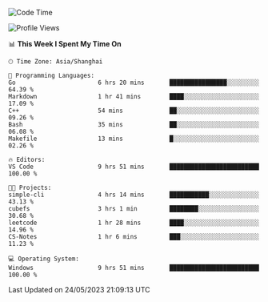 <!--START_SECTION:waka-->
![Code Time](http://img.shields.io/badge/Code%20Time-938%20hrs%206%20mins-blue)

![Profile Views](http://img.shields.io/badge/Profile%20Views-0-blue)

📊 **This Week I Spent My Time On** 

```text
🕑︎ Time Zone: Asia/Shanghai

💬 Programming Languages: 
Go                       6 hrs 20 mins       ████████████████░░░░░░░░░   64.39 % 
Markdown                 1 hr 41 mins        ████░░░░░░░░░░░░░░░░░░░░░   17.09 % 
C++                      54 mins             ██░░░░░░░░░░░░░░░░░░░░░░░   09.26 % 
Bash                     35 mins             ██░░░░░░░░░░░░░░░░░░░░░░░   06.08 % 
Makefile                 13 mins             █░░░░░░░░░░░░░░░░░░░░░░░░   02.26 % 

🔥 Editors: 
VS Code                  9 hrs 51 mins       █████████████████████████   100.00 % 

🐱‍💻 Projects: 
simple-cli               4 hrs 14 mins       ███████████░░░░░░░░░░░░░░   43.13 % 
cubefs                   3 hrs 1 min         ████████░░░░░░░░░░░░░░░░░   30.68 % 
leetcode                 1 hr 28 mins        ████░░░░░░░░░░░░░░░░░░░░░   14.96 % 
CS-Notes                 1 hr 6 mins         ███░░░░░░░░░░░░░░░░░░░░░░   11.23 % 

💻 Operating System: 
Windows                  9 hrs 51 mins       █████████████████████████   100.00 % 
```


 Last Updated on 24/05/2023 21:09:13 UTC
<!--END_SECTION:waka-->